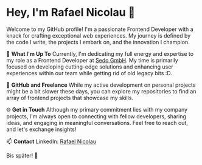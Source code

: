 # Hey, I'm Rafael Nicolau 👋

Welcome to my GitHub profile! I'm a passionate Frontend Developer with a knack for crafting exceptional web experiences. My journey is defined by the code I write, the projects I embark on, and the innovation I champion.

🔭 **What I'm Up To**
Currently, I'm dedicating my full energy and expertise to my role as a Frontend Developer at [Sedo GmbH](www.sedo.com). My time is primarily focused on developing cutting-edge solutions and enhancing user experiences within our team while getting rid of old legacy bits :D.

🚀 **GitHub and Freelance**
While my active development on personal projects might be a bit slower these days, you can explore my repositories to find an array of frontend projects that showcase my skills.

🌐 **Get in Touch**
Although my primary commitment lies with my company projects, I'm always open to connecting with fellow developers, sharing ideas, and engaging in meaningful conversations. Feel free to reach out, and let's exchange insights!

📫 **Contact**
LinkedIn: [Rafael Nicolau](https://www.linkedin.com/in/your-linkedin-profile/)

Bis später! 🖖
